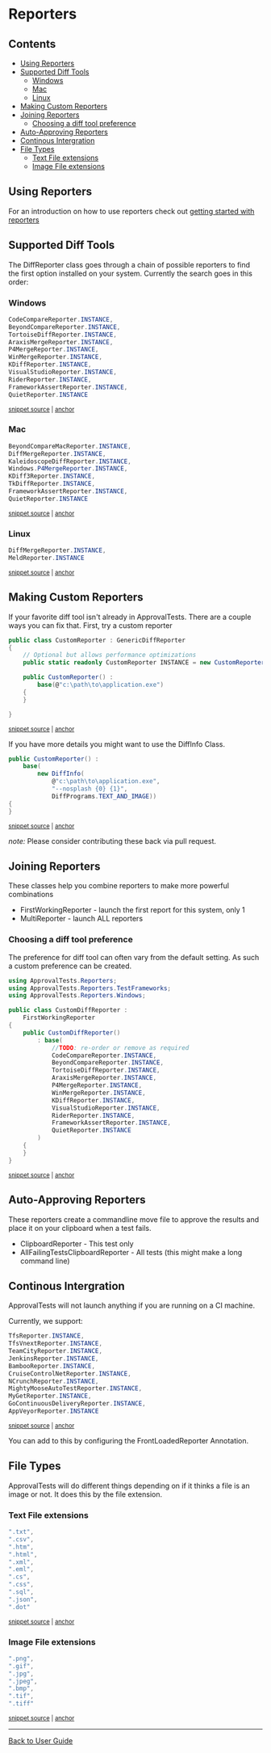 <!--
GENERATED FILE - DO NOT EDIT
This file was generated by [MarkdownSnippets](https://github.com/SimonCropp/MarkdownSnippets).
Source File: /docs/ApprovalTests/mdsource/Reporters.source.md
To change this file edit the source file and then execute run_markdown.cmd.
-->

# Reporters

<!-- toc -->
## Contents

  * [Using Reporters](#using-reporters)
  * [Supported Diff Tools](#supported-diff-tools)
    * [Windows](#windows)
    * [Mac](#mac)
    * [Linux](#linux)
  * [Making Custom Reporters](#making-custom-reporters)
  * [Joining Reporters](#joining-reporters)
    * [Choosing a diff tool preference](#choosing-a-diff-tool-preference)
  * [Auto-Approving Reporters](#auto-approving-reporters)
  * [Continous Intergration](#continous-intergration)
  * [File Types](#file-types)
    * [Text File extensions](#text-file-extensions)
    * [Image File extensions](#image-file-extensions)<!-- endtoc -->

## Using Reporters

For an introduction on how to use reporters check out [ getting started with reporters ](./ReportersGettingStarted.md)

## Supported Diff Tools

The DiffReporter class goes through a chain of possible reporters to find the first option installed on your system. Currently the search goes in this order:


### Windows

<!-- snippet: windows_diff_reporters -->
<a id='snippet-windows_diff_reporters'/></a>
```cs
CodeCompareReporter.INSTANCE,
BeyondCompareReporter.INSTANCE,
TortoiseDiffReporter.INSTANCE,
AraxisMergeReporter.INSTANCE,
P4MergeReporter.INSTANCE,
WinMergeReporter.INSTANCE,
KDiffReporter.INSTANCE,
VisualStudioReporter.INSTANCE,
RiderReporter.INSTANCE,
FrameworkAssertReporter.INSTANCE,
QuietReporter.INSTANCE
```
<sup><a href='/src/ApprovalTests/Reporters/Windows/WindowsDiffReporter.cs#L12-L24' title='File snippet `windows_diff_reporters` was extracted from'>snippet source</a> | <a href='#snippet-windows_diff_reporters' title='Navigate to start of snippet `windows_diff_reporters`'>anchor</a></sup>
<!-- endsnippet -->


### Mac

<!-- snippet: mac_diff_reporters -->
<a id='snippet-mac_diff_reporters'/></a>
```cs
BeyondCompareMacReporter.INSTANCE,
DiffMergeReporter.INSTANCE, 
KaleidoscopeDiffReporter.INSTANCE,
Windows.P4MergeReporter.INSTANCE, 
KDiff3Reporter.INSTANCE,
TkDiffReporter.INSTANCE, 
FrameworkAssertReporter.INSTANCE,
QuietReporter.INSTANCE
```
<sup><a href='/src/ApprovalTests/Reporters/Mac/MacDiffReporter.cs#L12-L21' title='File snippet `mac_diff_reporters` was extracted from'>snippet source</a> | <a href='#snippet-mac_diff_reporters' title='Navigate to start of snippet `mac_diff_reporters`'>anchor</a></sup>
<!-- endsnippet -->


### Linux

<!-- snippet: linux_diff_reporters -->
<a id='snippet-linux_diff_reporters'/></a>
```cs
DiffMergeReporter.INSTANCE,
MeldReporter.INSTANCE
```
<sup><a href='/src/ApprovalTests/Reporters/Linux/LinuxDiffReporter.cs#L9-L12' title='File snippet `linux_diff_reporters` was extracted from'>snippet source</a> | <a href='#snippet-linux_diff_reporters' title='Navigate to start of snippet `linux_diff_reporters`'>anchor</a></sup>
<!-- endsnippet -->


## Making Custom Reporters

If your favorite diff tool isn't already in ApprovalTests. There are a couple ways you can fix that. First, try a custom reporter

<!-- snippet: custom_reporter -->
<a id='snippet-custom_reporter'/></a>
```cs
public class CustomReporter : GenericDiffReporter
{
    // Optional but allows performance optimizations
    public static readonly CustomReporter INSTANCE = new CustomReporter();

    public CustomReporter() :
        base(@"c:\path\to\application.exe")
    {
    }

}
```
<sup><a href='/src/ApprovalTests.Tests/Reporters/Samples.cs#L5-L18' title='File snippet `custom_reporter` was extracted from'>snippet source</a> | <a href='#snippet-custom_reporter' title='Navigate to start of snippet `custom_reporter`'>anchor</a></sup>
<!-- endsnippet -->

If you have more details you might want to use the DiffInfo Class.

<!-- snippet: custom_reporter_diff_info -->
<a id='snippet-custom_reporter_diff_info'/></a>
```cs
public CustomReporter() :
    base(
        new DiffInfo(
            @"c:\path\to\application.exe",
            "--nosplash {0} {1}",
            DiffPrograms.TEXT_AND_IMAGE))
{
}
```
<sup><a href='/src/ApprovalTests.Tests/Reporters/Samples.cs#L27-L36' title='File snippet `custom_reporter_diff_info` was extracted from'>snippet source</a> | <a href='#snippet-custom_reporter_diff_info' title='Navigate to start of snippet `custom_reporter_diff_info`'>anchor</a></sup>
<!-- endsnippet -->

*note:* Please consider contributing these back via pull request.


## Joining Reporters

These classes help you combine reporters to make more powerful combinations

* FirstWorkingReporter - launch the first report for this system, only 1
* MultiReporter - launch ALL reporters


### Choosing a diff tool preference

The preference for diff tool can often vary from the default setting. As such a custom preference can be created.

<!-- snippet: CustomDiffReporter.cs -->
<a id='snippet-CustomDiffReporter.cs'/></a>
```cs
using ApprovalTests.Reporters;
using ApprovalTests.Reporters.TestFrameworks;
using ApprovalTests.Reporters.Windows;

public class CustomDiffReporter :
    FirstWorkingReporter
{
    public CustomDiffReporter()
        : base(
            //TODO: re-order or remove as required
            CodeCompareReporter.INSTANCE,
            BeyondCompareReporter.INSTANCE,
            TortoiseDiffReporter.INSTANCE,
            AraxisMergeReporter.INSTANCE,
            P4MergeReporter.INSTANCE,
            WinMergeReporter.INSTANCE,
            KDiffReporter.INSTANCE,
            VisualStudioReporter.INSTANCE,
            RiderReporter.INSTANCE,
            FrameworkAssertReporter.INSTANCE,
            QuietReporter.INSTANCE
        )
    {
    }
}
```
<sup><a href='/src/ApprovalTests.Tests/Reporters/CustomDiffReporter.cs#L1-L25' title='File snippet `CustomDiffReporter.cs` was extracted from'>snippet source</a> | <a href='#snippet-CustomDiffReporter.cs' title='Navigate to start of snippet `CustomDiffReporter.cs`'>anchor</a></sup>
<!-- endsnippet -->


## Auto-Approving Reporters

These reporters create a commandline move file to approve the results and place it on your clipboard when a test fails.

* ClipboardReporter - This test only
* AllFailingTestsClipboardReporter - All tests (this might make a long command line)


## Continous Intergration

ApprovalTests will not launch anything if you are running on a CI machine.

Currently, we support:

<!-- snippet: continuous_integration -->
<a id='snippet-continuous_integration'/></a>
```cs
TfsReporter.INSTANCE,
TfsVnextReporter.INSTANCE,
TeamCityReporter.INSTANCE,
JenkinsReporter.INSTANCE,
BambooReporter.INSTANCE,
CruiseControlNetReporter.INSTANCE,
NCrunchReporter.INSTANCE,
MightyMooseAutoTestReporter.INSTANCE,
MyGetReporter.INSTANCE,
GoContinuousDeliveryReporter.INSTANCE,
AppVeyorReporter.INSTANCE
```
<sup><a href='/src/ApprovalTests/Reporters/DefaultFrontLoaderReporter.cs#L11-L23' title='File snippet `continuous_integration` was extracted from'>snippet source</a> | <a href='#snippet-continuous_integration' title='Navigate to start of snippet `continuous_integration`'>anchor</a></sup>
<!-- endsnippet -->

You can add to this by configuring the FrontLoadedReporter Annotation.

## File Types

ApprovalTests will do different things depending on if it thinks a file is an image or not. It does this by the file extension.

### Text File extensions

<!-- snippet: text_file_types -->
<a id='snippet-text_file_types'/></a>
```cs
".txt",
".csv",
".htm",
".html",
".xml",
".eml",
".cs",
".css",
".sql",
".json",
".dot"
```
<sup><a href='/src/ApprovalTests/Reporters/GenericDiffReporter.cs#L29-L41' title='File snippet `text_file_types` was extracted from'>snippet source</a> | <a href='#snippet-text_file_types' title='Navigate to start of snippet `text_file_types`'>anchor</a></sup>
<!-- endsnippet -->


### Image File extensions

<!-- snippet: image_file_types -->
<a id='snippet-image_file_types'/></a>
```cs
".png",
".gif",
".jpg",
".jpeg",
".bmp",
".tif",
".tiff"
```
<sup><a href='/src/ApprovalTests/Reporters/GenericDiffReporter.cs#L46-L54' title='File snippet `image_file_types` was extracted from'>snippet source</a> | <a href='#snippet-image_file_types' title='Navigate to start of snippet `image_file_types`'>anchor</a></sup>
<!-- endsnippet -->

---

[Back to User Guide](readme.md#top)
